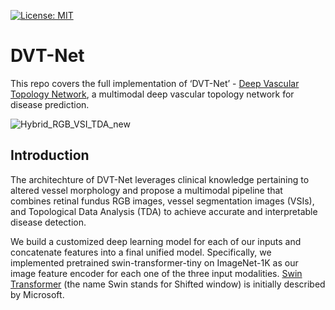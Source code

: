 [![License: MIT](https://img.shields.io/badge/License-MIT-yellow.svg)](https://opensource.org/licenses/MIT)


# DVT-Net
This repo covers the full implementation of  ‘DVT-Net’ - [Deep Vascular Topology Network](https://github.com/TianYe10/DVT-Net/), a multimodal deep vascular topology network for disease prediction.

![Hybrid_RGB_VSI_TDA_new](https://user-images.githubusercontent.com/117670714/205598352-355f5a4f-cf25-4c87-b90b-1f58b787d801.png)


## Introduction

The architechture of DVT-Net leverages clinical knowledge pertaining to altered vessel morphology and propose a multimodal pipeline that combines retinal fundus RGB images, vessel segmentation images (VSIs), and Topological Data Analysis (TDA) to achieve accurate and interpretable disease detection. 

We build a customized deep learning model for each of our inputs and concatenate features into a final unified model. Specifically, we implemented pretrained swin-transformer-tiny on ImageNet-1K as our image feature encoder for each one of the three input modalities. [Swin Transformer](https://arxiv.org/pdf/2103.14030.pdf) (the name Swin stands for Shifted window) is initially described by Microsoft.
